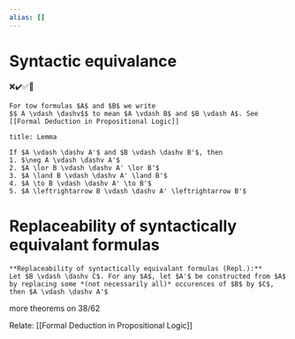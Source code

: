 ```yaml
---
alias: []
---
```

# Syntactic equivalance
❌✔️✅📗
```ad-def
For tow formulas $A$ and $B$ we write 
$$ A \vdash \dashv$$ to mean $A \vdash B$ and $B \vdash A$. See [[Formal Deduction in Propositional Logic]]
```

```ad-thm
title: Lemma

If $A \vdash \dashv A'$ and $B \vdash \dashv B'$, then 
1. $\neg A \vdash \dashv A'$
2. $A \lor B \vdash \dashv A' \lor B'$
3. $A \land B \vdash \dashv A' \land B'$
4. $A \to B \vdash \dashv A' \to B'$
5. $A \leftrightarrow B \vdash \dashv A' \leftrightarrow B'$

```

# Replaceability of syntactically equivalant formulas 

```ad-thm
**Replaceability of syntactically equivalant formulas (Repl.):**
Let $B \vdash \dashv C$. For any $A$, let $A'$ be constructed from $A$ by replacing some *(not necessarily all)* occurences of $B$ by $C$, then $A \vdash \dashv A'$
```

more theorems on 38/62

Relate: [[Formal Deduction in Propositional Logic]]


